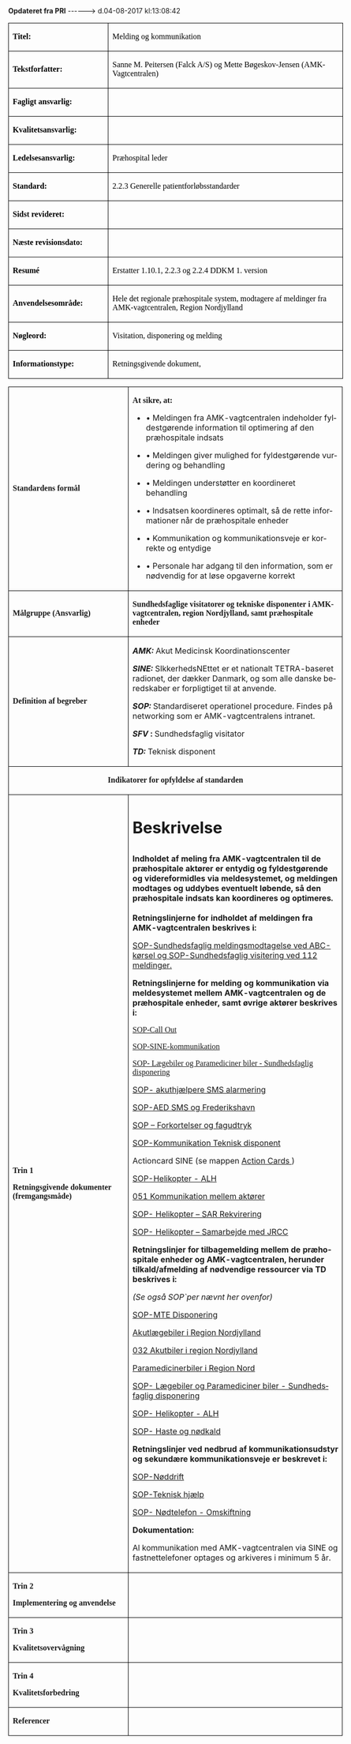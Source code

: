 <!--
.. title: melding-og-kommunikation
.. slug: melding-og-kommunikation
.. date: 2017-08-04 13:08:43 UTC+02:00
.. tags: 
.. category: 
.. link: 
.. description: 
.. type: text
.. hidetitle: True
-->

<div class="alert alert-success" role="alert"><b>Opdateret fra PRI</b>  ------>  d.04-08-2017  kl:13:08:42</div>

<div class="document" id="Uf6d65a68ad8746bbaf6500a1ded495c5" lang="da-DK" xml:lang="da-DK" xmlns="http://www.w3.org/1999/xhtml">
 <table class="Tabel-Normal" style="width: 509.4pt;">
  <colgroup>
   <col style="width: 144.5pt;"/>
   <col style="width: 364.9pt;"/>
  </colgroup>
  <tbody>
   <tr>
    <td class="tableTop tableLeft" style="border-top-width: 0.5pt; border-top-style: solid; border-top-color: black; border-left-width: 0.5pt; border-left-style: solid; border-left-color: black; width: 144.5pt; background-color: transparent; color: black;">
     <p class="~clause~ Normal">
      <span style="font-family: Verdana; font-weight: bold;">
       Titel:
      </span>
     </p>
    </td>
    <td class="tableTop tableVertical tableRight" style="border-top-width: 0.5pt; border-top-style: solid; border-top-color: black; border-left-width: 0.5pt; border-left-style: solid; border-left-color: black; width: 364.9pt; background-color: transparent; color: black; border-right-width: 0.5pt; border-right-style: solid; border-right-color: black;">
     <p class="~clause~ Normal">
      <span style="font-family: Verdana;">
       Melding og kommunikation
      </span>
     </p>
    </td>
   </tr>
   <tr>
    <td class="tableLeft tableHorizontal" style="border-left-width: 0.5pt; border-left-style: solid; border-left-color: black; border-top-width: 0.5pt; border-top-style: solid; border-top-color: black; width: 144.5pt; background-color: transparent; color: black;">
     <p class="~clause~ Normal">
      <span style="font-family: Verdana; font-weight: bold;">
       Tekstforfatter:
      </span>
     </p>
    </td>
    <td class="tableHorizontal tableVertical tableRight" style="border-top-width: 0.5pt; border-top-style: solid; border-top-color: black; border-left-width: 0.5pt; border-left-style: solid; border-left-color: black; width: 364.9pt; background-color: transparent; color: black; border-right-width: 0.5pt; border-right-style: solid; border-right-color: black;">
     <p class="~clause~ Normal">
      <span style="font-family: Verdana;">
       Sanne M. Peitersen (Falck A/S) og Mette Bøgeskov-Jensen (AMK-Vagtcentralen)
      </span>
     </p>
    </td>
   </tr>
   <tr>
    <td class="tableLeft tableHorizontal" style="border-left-width: 0.5pt; border-left-style: solid; border-left-color: black; border-top-width: 0.5pt; border-top-style: solid; border-top-color: black; width: 144.5pt; background-color: transparent; color: black;">
     <p class="~clause~ Normal">
      <span style="font-family: Verdana; font-weight: bold;">
       Fagligt ansvarlig:
      </span>
     </p>
    </td>
    <td class="tableHorizontal tableVertical tableRight" style="border-top-width: 0.5pt; border-top-style: solid; border-top-color: black; border-left-width: 0.5pt; border-left-style: solid; border-left-color: black; width: 364.9pt; background-color: transparent; color: black; border-right-width: 0.5pt; border-right-style: solid; border-right-color: black;">
     <p class="~clause~ Normal">
     </p>
    </td>
   </tr>
   <tr>
    <td class="tableLeft tableHorizontal" style="border-left-width: 0.5pt; border-left-style: solid; border-left-color: black; border-top-width: 0.5pt; border-top-style: solid; border-top-color: black; width: 144.5pt; background-color: transparent; color: black;">
     <p class="~clause~ Normal">
      <span style="font-family: Verdana; font-weight: bold;">
       Kvalitetsansvarlig:
      </span>
     </p>
    </td>
    <td class="tableHorizontal tableVertical tableRight" style="border-top-width: 0.5pt; border-top-style: solid; border-top-color: black; border-left-width: 0.5pt; border-left-style: solid; border-left-color: black; width: 364.9pt; background-color: transparent; color: black; border-right-width: 0.5pt; border-right-style: solid; border-right-color: black;">
     <p class="~clause~ Normal">
     </p>
    </td>
   </tr>
   <tr>
    <td class="tableLeft tableHorizontal" style="border-left-width: 0.5pt; border-left-style: solid; border-left-color: black; border-top-width: 0.5pt; border-top-style: solid; border-top-color: black; width: 144.5pt; background-color: transparent; color: black;">
     <p class="~clause~ Normal">
      <span style="font-family: Verdana; font-weight: bold;">
       Ledelsesansvarlig:
      </span>
     </p>
    </td>
    <td class="tableHorizontal tableVertical tableRight" style="border-top-width: 0.5pt; border-top-style: solid; border-top-color: black; border-left-width: 0.5pt; border-left-style: solid; border-left-color: black; width: 364.9pt; background-color: transparent; color: black; border-right-width: 0.5pt; border-right-style: solid; border-right-color: black;">
     <p class="~clause~ Normal">
      <span style="font-family: Verdana;">
       Præhospital leder
      </span>
     </p>
    </td>
   </tr>
   <tr>
    <td class="tableLeft tableHorizontal" style="border-left-width: 0.5pt; border-left-style: solid; border-left-color: black; border-top-width: 0.5pt; border-top-style: solid; border-top-color: black; width: 144.5pt; background-color: transparent; color: black;">
     <p class="~clause~ Normal">
      <span style="font-family: Verdana; font-weight: bold;">
       Standard:
      </span>
     </p>
    </td>
    <td class="tableHorizontal tableVertical tableRight" style="border-top-width: 0.5pt; border-top-style: solid; border-top-color: black; border-left-width: 0.5pt; border-left-style: solid; border-left-color: black; width: 364.9pt; background-color: transparent; color: black; border-right-width: 0.5pt; border-right-style: solid; border-right-color: black;">
     <p class="~clause~ Normal">
      <span style="font-family: Verdana;">
       2.2.3 Generelle patientforløbsstandarder
      </span>
     </p>
    </td>
   </tr>
   <tr>
    <td class="tableLeft tableHorizontal" style="border-left-width: 0.5pt; border-left-style: solid; border-left-color: black; border-top-width: 0.5pt; border-top-style: solid; border-top-color: black; width: 144.5pt; background-color: transparent; color: black;">
     <p class="~clause~ Normal">
      <span style="font-family: Verdana; font-weight: bold;">
       Sidst revideret:
      </span>
     </p>
    </td>
    <td class="tableHorizontal tableVertical tableRight" style="border-top-width: 0.5pt; border-top-style: solid; border-top-color: black; border-left-width: 0.5pt; border-left-style: solid; border-left-color: black; width: 364.9pt; background-color: transparent; color: black; border-right-width: 0.5pt; border-right-style: solid; border-right-color: black;">
     <p class="~clause~ Normal">
     </p>
    </td>
   </tr>
   <tr>
    <td class="tableLeft tableHorizontal" style="border-left-width: 0.5pt; border-left-style: solid; border-left-color: black; border-top-width: 0.5pt; border-top-style: solid; border-top-color: black; width: 144.5pt; background-color: transparent; color: black;">
     <p class="~clause~ Normal">
      <span style="font-family: Verdana; font-weight: bold;">
       Næste revisionsdato:
      </span>
     </p>
    </td>
    <td class="tableHorizontal tableVertical tableRight" style="border-top-width: 0.5pt; border-top-style: solid; border-top-color: black; border-left-width: 0.5pt; border-left-style: solid; border-left-color: black; width: 364.9pt; background-color: transparent; color: black; border-right-width: 0.5pt; border-right-style: solid; border-right-color: black;">
     <p class="~clause~ Normal">
     </p>
    </td>
   </tr>
   <tr>
    <td class="tableLeft tableHorizontal" style="border-left-width: 0.5pt; border-left-style: solid; border-left-color: black; border-top-width: 0.5pt; border-top-style: solid; border-top-color: black; width: 144.5pt; background-color: transparent; color: black;">
     <p class="~clause~ Normal">
      <span style="font-family: Verdana; font-weight: bold;">
       Resumé
      </span>
     </p>
    </td>
    <td class="tableHorizontal tableVertical tableRight" style="border-top-width: 0.5pt; border-top-style: solid; border-top-color: black; border-left-width: 0.5pt; border-left-style: solid; border-left-color: black; width: 364.9pt; background-color: transparent; color: black; border-right-width: 0.5pt; border-right-style: solid; border-right-color: black;">
     <p class="~clause~ Normal">
      <span style="font-family: Verdana;">
       Erstatter 1.10.1, 2.2.3 og 2.2.4 DDKM 1. version
      </span>
     </p>
    </td>
   </tr>
   <tr>
    <td class="tableLeft tableHorizontal" style="border-left-width: 0.5pt; border-left-style: solid; border-left-color: black; border-top-width: 0.5pt; border-top-style: solid; border-top-color: black; width: 144.5pt; background-color: transparent; color: black;">
     <p class="~clause~ Normal">
      <span style="font-family: Verdana; font-weight: bold;">
       Anvendelsesområde:
      </span>
     </p>
    </td>
    <td class="tableHorizontal tableVertical tableRight" style="border-top-width: 0.5pt; border-top-style: solid; border-top-color: black; border-left-width: 0.5pt; border-left-style: solid; border-left-color: black; width: 364.9pt; background-color: transparent; color: black; border-right-width: 0.5pt; border-right-style: solid; border-right-color: black;">
     <p class="~clause~ Normal">
      <span style="font-family: Verdana;">
       Hele det regionale præhospitale system, modtagere af meldinger fra AMK-vagtcentralen, Region Nordjylland
      </span>
     </p>
    </td>
   </tr>
   <tr>
    <td class="tableLeft tableHorizontal" style="border-left-width: 0.5pt; border-left-style: solid; border-left-color: black; border-top-width: 0.5pt; border-top-style: solid; border-top-color: black; width: 144.5pt; background-color: transparent; color: black;">
     <p class="~clause~ Normal">
      <span style="font-family: Verdana; font-weight: bold;">
       Nøgleord:
      </span>
     </p>
    </td>
    <td class="tableHorizontal tableVertical tableRight" style="border-top-width: 0.5pt; border-top-style: solid; border-top-color: black; border-left-width: 0.5pt; border-left-style: solid; border-left-color: black; width: 364.9pt; background-color: transparent; color: black; border-right-width: 0.5pt; border-right-style: solid; border-right-color: black;">
     <p class="~clause~ Normal">
      <span style="font-family: Verdana;">
       Visitation, disponering og melding
      </span>
     </p>
    </td>
   </tr>
   <tr>
    <td class="tableBottom tableLeft tableHorizontal" style="border-bottom-width: 0.5pt; border-bottom-style: solid; border-bottom-color: black; border-left-width: 0.5pt; border-left-style: solid; border-left-color: black; border-top-width: 0.5pt; border-top-style: solid; border-top-color: black; width: 144.5pt; background-color: transparent; color: black;">
     <p class="~clause~ Normal">
      <span style="font-family: Verdana; font-weight: bold;">
       Informationstype:
      </span>
     </p>
    </td>
    <td class="tableBottom tableHorizontal tableVertical tableRight" style="border-bottom-width: 0.5pt; border-bottom-style: solid; border-bottom-color: black; border-top-width: 0.5pt; border-top-style: solid; border-top-color: black; border-left-width: 0.5pt; border-left-style: solid; border-left-color: black; width: 364.9pt; background-color: transparent; color: black; border-right-width: 0.5pt; border-right-style: solid; border-right-color: black;">
     <p class="~clause~ Normal">
      <span style="font-family: Verdana;">
       Retningsgivende dokument,
      </span>
     </p>
    </td>
   </tr>
  </tbody>
 </table>
 <p class="~clause~ Normal">
 </p>
 <p class="~clause~ Normal">
 </p>
 <table class="Tabel-Normal" style="width: 508.65pt;">
  <colgroup>
   <col style="width: 179.25pt;"/>
   <col style="width: 329.4pt;"/>
  </colgroup>
  <tbody>
   <tr>
    <td class="tableTop tableLeft" style="border-top-width: 0.5pt; border-top-style: solid; border-top-color: black; border-left-width: 0.5pt; border-left-style: solid; border-left-color: black; width: 179.25pt;">
     <p class="~clause~ Normal">
      <span style="font-family: Verdana; font-weight: bold;">
       Standardens formål
      </span>
     </p>
     <p class="~clause~ Normal">
     </p>
    </td>
    <td class="tableTop tableVertical tableRight" style="border-top-width: 0.5pt; border-top-style: solid; border-top-color: black; border-left-width: 0.5pt; border-left-style: solid; border-left-color: black; width: 329.4pt; border-right-width: 0.5pt; border-right-style: solid; border-right-color: black;">
     <p class="~clause~ Normal">
      <span style="font-family: Verdana; font-weight: bold;">
       At sikre, at:
      </span>
     </p>
     <ul class="list26">
      <li>
       <p class="~clause~ Opstilling-punkttegn">
        <span class="item">
         •
        </span>
        <span>
         Meldingen fra AMK-vagtcentralen indeholder fyldestgørende information til optimering af den præhospitale indsats
        </span>
       </p>
      </li>
      <li>
       <p class="~clause~ Opstilling-punkttegn">
        <span class="item">
         •
        </span>
        <span>
         Meldingen giver mulighed for fyldestgørende vurdering og behandling
        </span>
       </p>
      </li>
      <li>
       <p class="~clause~ Opstilling-punkttegn">
        <span class="item">
         •
        </span>
        <span>
         Meldingen understøtter en koordineret behandling
        </span>
       </p>
      </li>
      <li>
       <p class="~clause~ Opstilling-punkttegn">
        <span class="item">
         •
        </span>
        <span>
         Indsatsen koordineres optimalt, så de rette informationer når de præhospitale enheder
        </span>
       </p>
      </li>
      <li>
       <p class="~clause~ Opstilling-punkttegn">
        <span class="item">
         •
        </span>
        <span>
         Kommunikation og kommunikationsveje er korrekte og entydige
        </span>
       </p>
      </li>
      <li>
       <p class="~clause~ Opstilling-punkttegn">
        <span class="item">
         •
        </span>
        <span>
         Personale har adgang til den information, som er nødvendig for at løse opgaverne korrekt
        </span>
       </p>
      </li>
     </ul>
    </td>
   </tr>
   <tr>
    <td class="tableLeft tableHorizontal" style="border-left-width: 0.5pt; border-left-style: solid; border-left-color: black; border-top-width: 0.5pt; border-top-style: solid; border-top-color: black; width: 179.25pt;">
     <p class="~clause~ Normal">
      <span style="font-family: Verdana; font-weight: bold;">
       Målgruppe (Ansvarlig)
      </span>
     </p>
     <p class="~clause~ Normal">
     </p>
    </td>
    <td class="tableHorizontal tableVertical tableRight" style="border-top-width: 0.5pt; border-top-style: solid; border-top-color: black; border-left-width: 0.5pt; border-left-style: solid; border-left-color: black; width: 329.4pt; border-right-width: 0.5pt; border-right-style: solid; border-right-color: black;">
     <p class="~clause~ Normal">
      <span style="font-family: Verdana; font-weight: bold;">
       Sundhedsfaglige visitatorer og tekniske disponenter i AMK-vagtcentralen, region Nordjylland, samt præhospitale enheder
      </span>
     </p>
    </td>
   </tr>
   <tr style="height: auto;">
    <td class="tableLeft tableHorizontal" style="border-left-width: 0.5pt; border-left-style: solid; border-left-color: black; border-top-width: 0.5pt; border-top-style: solid; border-top-color: black; width: 179.25pt;">
     <p class="~clause~ Normal">
      <span style="font-family: Verdana; font-weight: bold;">
       Definition af begreber
      </span>
     </p>
    </td>
    <td class="tableHorizontal tableVertical tableRight" style="border-top-width: 0.5pt; border-top-style: solid; border-top-color: black; border-left-width: 0.5pt; border-left-style: solid; border-left-color: black; width: 329.4pt; border-right-width: 0.5pt; border-right-style: solid; border-right-color: black;">
     <p class="~clause~ Normal">
     </p>
     <p class="~clause~ Brdtekst">
      <span style="font-weight: bold; font-style: italic;">
       AMK:
      </span>
      <span>
       Akut Medicinsk Koordinationscenter
      </span>
     </p>
     <p class="~clause~ Brdtekst">
     </p>
     <p class="~clause~ Brdtekst">
      <span style="font-weight: bold; font-style: italic;">
       SINE:
      </span>
      <span>
       SIkkerhedsNEttet er et nationalt TETRA-baseret radionet, der dækker Danmark, og som alle danske beredskaber er forpligtiget til at anvende.
      </span>
     </p>
     <p class="~clause~ Brdtekst">
     </p>
     <p class="~clause~ Brdtekst">
      <span style="font-weight: bold; font-style: italic;">
       SOP:
      </span>
      <span>
       Standardiseret operationel procedure. Findes på networking som er AMK-vagtcentralens intranet.
      </span>
     </p>
     <p class="~clause~ Brdtekst">
     </p>
     <p class="~clause~ Normal">
      <span style="font-weight: bold; font-style: italic;">
       SFV
      </span>
      <span style="font-weight: bold;">
       :
      </span>
      <span>
       Sundhedsfaglig visitator
      </span>
     </p>
     <p class="~clause~ Normal">
      <span style="font-weight: bold; font-style: italic;">
       TD:
      </span>
      <span>
       Teknisk disponent
      </span>
     </p>
     <p class="~clause~ Normal">
     </p>
     <p class="~clause~ Normal">
     </p>
    </td>
   </tr>
   <tr>
    <td class="tableLeft tableHorizontal tableRight" colspan="2" style="border-left-width: 0.5pt; border-left-style: solid; border-left-color: black; border-top-width: 0.5pt; border-top-style: solid; border-top-color: black; width: 508.65pt; border-right-width: 0.5pt; border-right-style: solid; border-right-color: black;">
     <p class="~clause~ Normal" style="text-align: center;">
     </p>
     <p class="~clause~ Normal" style="text-align: center;">
      <span style="font-family: Verdana; font-weight: bold;">
       Indikatorer for opfyldelse af standarden
      </span>
     </p>
     <p class="~clause~ Normal" style="text-align: center;">
     </p>
    </td>
   </tr>
   <tr>
    <td class="tableLeft tableHorizontal" style="border-left-width: 0.5pt; border-left-style: solid; border-left-color: black; border-top-width: 0.5pt; border-top-style: solid; border-top-color: black; width: 179.25pt;">
     <p class="~clause~ Normal">
      <span style="font-family: Verdana; font-weight: bold;">
       Trin 1
      </span>
     </p>
     <p class="~clause~ Normal">
      <span style="font-family: Verdana; font-weight: bold;">
       Retningsgivende dokumenter (fremgangsmåde)
      </span>
     </p>
     <p class="~clause~ Normal">
     </p>
    </td>
    <td class="tableHorizontal tableVertical tableRight" style="border-top-width: 0.5pt; border-top-style: solid; border-top-color: black; border-left-width: 0.5pt; border-left-style: solid; border-left-color: black; width: 329.4pt; border-right-width: 0.5pt; border-right-style: solid; border-right-color: black;">
     <h1 class="~clause~ Overskrift1">
      <span>
       Beskrivelse
      </span>
     </h1>
     <h2 class="~clause~ Overskrift2">
      <span style="font-size: 12pt;">
       Indholdet af meling fra AMK-vagtcentralen til de præhospitale aktører er entydig og fyldestgørende og videreformidles via meldesystemet, og meldingen modtages og uddybes eventuelt løbende, så den præhospitale indsats kan koordineres og optimeres.
      </span>
     </h2>
     <p class="~clause~ Normal">
     </p>
     <p class="~clause~ Brdtekst">
      <span style="font-weight: bold;">
       Retningslinjerne for indholdet af meldingen fra AMK-vagtcentralen beskrives i:
      </span>
     </p>
     <p class="~clause~ Brdtekst">
      <a href="http://networking.rn.dk/faelles/beredskab/vagtcentral/falck/VC  SOP/Forms/AllItems.aspx">
       <span class="Hyperlink">
        SOP-Sundhedsfaglig meldingsmodtagelse ved ABC-kørsel og SOP-Sundhedsfaglig visitering ved 112 meldinger.
       </span>
      </a>
      <span>
      </span>
     </p>
     <p class="~clause~ Brdtekst">
     </p>
     <p class="~clause~ Brdtekst">
      <span style="font-weight: bold;">
       Retningslinjerne for melding og kommunikation via meldesystemet mellem AMK-vagtcentralen og de præhospitale enheder, samt øvrige aktører beskrives i:
      </span>
     </p>
     <p class="~clause~ Brdtekst">
      <a href="http://networking.rn.dk/faelles/beredskab/vagtcentral/falck/VC  SOP/Forms/AllItems.aspx">
       <span class="Hyperlink" style='font-family: "Times New Roman"; font-size: 12pt;'>
        SOP-Call Out
       </span>
      </a>
     </p>
     <p class="~clause~ Brdtekst">
      <a href="http://networking.rn.dk/faelles/beredskab/vagtcentral/falck/VC  SOP/Forms/AllItems.aspx">
       <span class="Hyperlink" style='font-family: "Times New Roman"; font-size: 12pt;'>
        SOP-SINE-kommunikation
       </span>
      </a>
     </p>
     <p class="~clause~ Brdtekst">
      <a href="http://networking.rn.dk/faelles/beredskab/vagtcentral/falck/VC  SOP/Forms/AllItems.aspx">
       <span class="Hyperlink" style='font-family: "Times New Roman"; font-size: 12pt;'>
        SOP- Lægebiler og Paramediciner biler - Sundhedsfaglig disponering
       </span>
      </a>
     </p>
     <p class="~clause~ Normal">
      <a href="http://networking.rn.dk/faelles/beredskab/vagtcentral/falck/VC  SOP/Forms/AllItems.aspx">
       <span class="Hyperlink">
        SOP- akuthjælpere SMS alarmering
       </span>
      </a>
     </p>
     <p class="~clause~ Normal">
      <a href="http://networking.rn.dk/faelles/beredskab/vagtcentral/falck/VC  SOP/Forms/AllItems.aspx">
       <span class="Hyperlink">
        SOP-AED SMS og Frederikshavn
       </span>
      </a>
     </p>
     <p class="~clause~ Normal">
      <a href="http://networking.rn.dk/faelles/beredskab/vagtcentral/falck/VC  SOP/Forms/AllItems.aspx">
       <span class="Hyperlink">
        SOP – Forkortelser og fagudtryk
       </span>
      </a>
     </p>
     <p class="~clause~ Normal">
      <a href="http://networking.rn.dk/faelles/beredskab/vagtcentral/falck/VC  SOP/Forms/AllItems.aspx">
       <span class="Hyperlink">
        SOP-Kommunikation Teknisk disponent
       </span>
      </a>
     </p>
     <p class="~clause~ Normal">
      <span lang="en-US" xml:lang="en-US">
       Actioncard SINE (se mappen
      </span>
      <a href="http://networking.rn.dk/faelles/beredskab/vagtcentral/falck/VC  SOP/Forms/AllItems.aspx">
       <span class="Hyperlink" lang="en-US" xml:lang="en-US">
        Action Cards
       </span>
      </a>
      <span lang="en-US" xml:lang="en-US">
       )
      </span>
     </p>
     <p class="~clause~ Normal">
      <a href="http://networking.rn.dk/faelles/beredskab/vagtcentral/falck/VC  SOP/Forms/AllItems.aspx">
       <span class="Hyperlink">
        SOP-Helikopter - ALH
       </span>
      </a>
     </p>
     <p class="~clause~ Normal">
      <a href="http://networking.rn.dk/faelles/beredskab/vagtcentral/falck/ABC SOP/Forms/AllItems.aspx">
       <span class="Hyperlink">
        051 Kommunikation mellem aktører
       </span>
      </a>
     </p>
     <p class="~clause~ Normal">
      <a href="http://networking.rn.dk/faelles/beredskab/vagtcentral/falck/VC  SOP/Forms/AllItems.aspx">
       <span class="Hyperlink">
        SOP- Helikopter – SAR Rekvirering
       </span>
      </a>
     </p>
     <p class="~clause~ Normal">
      <a href="http://networking.rn.dk/faelles/beredskab/vagtcentral/falck/VC  SOP/Forms/AllItems.aspx">
       <span class="Hyperlink">
        SOP- Helikopter – Samarbejde med JRCC
       </span>
      </a>
     </p>
     <p class="~clause~ Brdtekst">
     </p>
     <p class="~clause~ Brdtekst">
      <span style="font-weight: bold;">
       Retningslinjer for tilbagemelding mellem de præhospitale enheder og AMK-vagtcentralen, herunder tilkald/afmelding af nødvendige ressourcer via TD beskrives i:
      </span>
     </p>
     <p class="~clause~ Brdtekst">
      <span style="font-style: italic;">
       (Se også SOP`per nævnt her ovenfor)
      </span>
     </p>
     <p class="~clause~ Normal">
      <a href="http://networking.rn.dk/faelles/beredskab/vagtcentral/falck/VC  SOP/Forms/AllItems.aspx">
       <span class="Hyperlink">
        SOP-MTE Disponering
       </span>
      </a>
     </p>
     <p class="~clause~ Normal">
      <a href="http://networking.rn.dk/faelles/beredskab/vagtcentral/falck/ABC SOP/Forms/AllItems.aspx">
       <span class="Hyperlink">
        Akutlægebiler i Region Nordjylland
       </span>
      </a>
     </p>
     <p class="~clause~ Normal">
      <a href="http://networking.rn.dk/faelles/beredskab/vagtcentral/falck/ABC SOP/Forms/AllItems.aspx">
       <span class="Hyperlink">
        032 Akutbiler i region Nordjylland
       </span>
      </a>
     </p>
     <p class="~clause~ Normal">
      <a href="http://networking.rn.dk/faelles/beredskab/vagtcentral/falck/ABC SOP/Forms/AllItems.aspx">
       <span class="Hyperlink">
        Paramedicinerbiler i Region Nord
       </span>
      </a>
      <span class="Hyperlink">
      </span>
     </p>
     <p class="~clause~ Normal">
      <a href="http://networking.rn.dk/faelles/beredskab/vagtcentral/falck/VC  SOP/Forms/AllItems.aspx">
       <span class="Hyperlink">
        SOP- Lægebiler og Paramediciner biler - Sundhedsfaglig disponering
       </span>
      </a>
     </p>
     <p class="~clause~ Normal">
      <a href="http://networking.rn.dk/faelles/beredskab/vagtcentral/falck/VC  SOP/Forms/AllItems.aspx">
       <span class="Hyperlink">
        SOP- Helikopter  - ALH
       </span>
      </a>
     </p>
     <p class="~clause~ Normal">
      <a href="http://networking.rn.dk/faelles/beredskab/vagtcentral/falck/VC  SOP/Forms/AllItems.aspx">
       <span class="Hyperlink">
        SOP- Haste og nødkald
       </span>
      </a>
     </p>
     <p class="~clause~ Normal">
     </p>
     <p class="~clause~ Brdtekst">
      <span style="font-weight: bold;">
       Retningslinjer ved nedbrud af kommunikationsudstyr og sekundære kommunikationsveje er beskrevet i:
      </span>
     </p>
     <p class="~clause~ Brdtekst">
      <a href="http://networking.rn.dk/faelles/beredskab/vagtcentral/falck/VC  SOP/Forms/AllItems.aspx">
       <span class="Hyperlink">
        SOP-Nøddrift
       </span>
      </a>
     </p>
     <p class="~clause~ Brdtekst">
      <a href="http://networking.rn.dk/faelles/beredskab/vagtcentral/falck/VC  SOP/Forms/AllItems.aspx">
       <span class="Hyperlink">
        SOP-Teknisk hjælp
       </span>
      </a>
     </p>
     <p class="~clause~ Brdtekst">
      <a href="http://networking.rn.dk/faelles/beredskab/vagtcentral/falck/VC  SOP/Forms/AllItems.aspx">
       <span class="Hyperlink">
        SOP- Nødtelefon - Omskiftning
       </span>
      </a>
     </p>
     <p class="~clause~ Brdtekst">
     </p>
     <p class="~clause~ Brdtekst">
      <span style="font-weight: bold;">
       Dokumentation:
      </span>
     </p>
     <p class="~clause~ Brdtekst">
      <span>
       Al kommunikation med AMK-vagtcentralen via SINE og fastnettelefoner optages og arkiveres i minimum 5 år.
      </span>
     </p>
     <p class="~clause~ Brdtekst">
     </p>
     <p class="~clause~ Normal">
     </p>
    </td>
   </tr>
   <tr>
    <td class="tableLeft tableHorizontal" style="border-left-width: 0.5pt; border-left-style: solid; border-left-color: black; border-top-width: 0.5pt; border-top-style: solid; border-top-color: black; width: 179.25pt;">
     <p class="~clause~ Normal">
      <span style="font-family: Verdana; font-weight: bold;">
       Trin 2
      </span>
     </p>
     <p class="~clause~ Normal">
      <span style="font-family: Verdana; font-weight: bold;">
       Implementering og anvendelse
      </span>
     </p>
     <p class="~clause~ Normal">
     </p>
    </td>
    <td class="tableHorizontal tableVertical tableRight" style="border-top-width: 0.5pt; border-top-style: solid; border-top-color: black; border-left-width: 0.5pt; border-left-style: solid; border-left-color: black; width: 329.4pt; border-right-width: 0.5pt; border-right-style: solid; border-right-color: black;">
     <p class="~clause~ Normal">
     </p>
    </td>
   </tr>
   <tr>
    <td class="tableLeft tableHorizontal" style="border-left-width: 0.5pt; border-left-style: solid; border-left-color: black; border-top-width: 0.5pt; border-top-style: solid; border-top-color: black; width: 179.25pt;">
     <p class="~clause~ Normal">
      <span style="font-family: Verdana; font-weight: bold;">
       Trin 3
      </span>
     </p>
     <p class="~clause~ Normal">
      <span style="font-family: Verdana; font-weight: bold;">
       Kvalitetsovervågning
      </span>
     </p>
     <p class="~clause~ Normal">
     </p>
    </td>
    <td class="tableHorizontal tableVertical tableRight" style="border-top-width: 0.5pt; border-top-style: solid; border-top-color: black; border-left-width: 0.5pt; border-left-style: solid; border-left-color: black; width: 329.4pt; border-right-width: 0.5pt; border-right-style: solid; border-right-color: black;">
     <p class="~clause~ Normal">
     </p>
    </td>
   </tr>
   <tr>
    <td class="tableLeft tableHorizontal" style="border-left-width: 0.5pt; border-left-style: solid; border-left-color: black; border-top-width: 0.5pt; border-top-style: solid; border-top-color: black; width: 179.25pt;">
     <p class="~clause~ Normal">
      <span style="font-family: Verdana; font-weight: bold;">
       Trin 4
      </span>
     </p>
     <p class="~clause~ Normal">
      <span style="font-family: Verdana; font-weight: bold;">
       Kvalitetsforbedring
      </span>
     </p>
     <p class="~clause~ Normal">
     </p>
    </td>
    <td class="tableHorizontal tableVertical tableRight" style="border-top-width: 0.5pt; border-top-style: solid; border-top-color: black; border-left-width: 0.5pt; border-left-style: solid; border-left-color: black; width: 329.4pt; border-right-width: 0.5pt; border-right-style: solid; border-right-color: black;">
     <p class="~clause~ Normal">
     </p>
    </td>
   </tr>
   <tr>
    <td class="tableBottom tableLeft tableHorizontal" style="border-bottom-width: 0.5pt; border-bottom-style: solid; border-bottom-color: black; border-left-width: 0.5pt; border-left-style: solid; border-left-color: black; border-top-width: 0.5pt; border-top-style: solid; border-top-color: black; width: 179.25pt;">
     <p class="~clause~ Normal">
      <span style="font-family: Verdana; font-weight: bold;">
       Referencer
      </span>
     </p>
     <p class="~clause~ Normal">
     </p>
    </td>
    <td class="tableBottom tableHorizontal tableVertical tableRight" style="border-bottom-width: 0.5pt; border-bottom-style: solid; border-bottom-color: black; border-top-width: 0.5pt; border-top-style: solid; border-top-color: black; border-left-width: 0.5pt; border-left-style: solid; border-left-color: black; width: 329.4pt; border-right-width: 0.5pt; border-right-style: solid; border-right-color: black;">
     <p class="~clause~ Normal">
     </p>
    </td>
   </tr>
  </tbody>
 </table>
 <p class="~clause~ Normal">
 </p>
 <p class="~clause~ Normal">
 </p>
</div>
